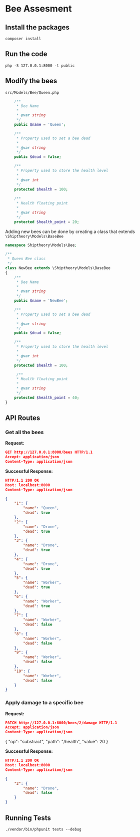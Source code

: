 # Bee Assesment


## Install the packages
```
composer install
```

## Run the code

```
php -S 127.0.0.1:8000 -t public
```

## Modify the bees
`src/Models/Bee/Queen.php`

```php
    /**
     * Bee Name
     * 
     * @var string 
     */
    public $name = 'Queen';

    /**
     * Property used to set a bee dead
     * 
     * @var string 
     */
    public $dead = false;

    /**
     * Property used to store the health level
     * 
     * @var int 
     */
    protected $health = 100; 
    
    /**
     * Health floating point
     * 
     * @var string
     */
    protected $health_point = 20; 
```

Adding new bees can be done by creating a class that extends `\Shiptheory\Models\BaseBee`

```php
namespace Shiptheory\Models\Bee;

/**
 * Queen Bee class
 */
class NewBee extends \Shiptheory\Models\BaseBee
{
    /**
     * Bee Name
     * 
     * @var string 
     */
    public $name = 'NewBee';

    /**
     * Property used to set a bee dead
     * 
     * @var string 
     */
    public $dead = false;

    /**
     * Property used to store the health level
     * 
     * @var int 
     */
    protected $health = 100;  

     /**
     * Health floating point
     * 
     * @var string
     */
    protected $health_point = 40; 
}
```


## API Routes
### Get all the bees 

**Request:**
```json
GET http://127.0.0.1:8000/bees HTTP/1.1
Accept: application/json
Content-Type: application/json
```
**Successful Response:**
```json
HTTP/1.1 200 OK
Host: localhost:8000
Content-Type: application/json

{
    "1": {
        "name": "Queen",
        "dead": true
    },
    "2": {
        "name": "Drone",
        "dead": true
    },
    "3": {
        "name": "Drone",
        "dead": true
    },
    "4": {
        "name": "Drone",
        "dead": true
    },
    "5": {
        "name": "Worker",
        "dead": true
    },
    "6": {
        "name": "Worker",
        "dead": true
    },
    "7": {
        "name": "Worker",
        "dead": false
    },
    "8": {
        "name": "Worker",
        "dead": false
    },
    "9": {
        "name": "Worker",
        "dead": false
    },
    "10": {
        "name": "Worker",
        "dead": false
    }
}
```


### Apply damage to a specific bee

**Request:**
```json
PATCH http://127.0.0.1:8000/bees/2/damage HTTP/1.1
Accept: application/json
Content-Type: application/json
```
{ "op": "substract", "path": "/health", "value": 20 }

**Successful Response:**
```json
HTTP/1.1 200 OK
Host: localhost:8000
Content-Type: application/json

{
    "2": {
        "name": "Drone",
        "dead": false
    }
}
```

## Running Tests
```
./vendor/bin/phpunit tests --debug
```